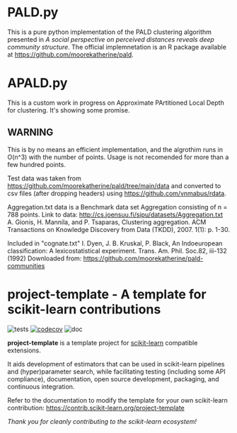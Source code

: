 # PALD.py

This is a pure python implementation of the PALD clustering algorithm presented in *A social perspective on perceived distances reveals deep community structure*. The official implemnetation is an R package available at https://github.com/moorekatherine/pald.

# APALD.py

This is a custom work in progress on Approximate PArtitioned Local Depth for clustering. It's showing some promise.  

## WARNING
This is by no means an efficient implementation, and the algrothim runs in O(n^3) with the number of points. Usage is not recomended for more than a few hundred points.

Test data was taken from https://github.com/moorekatherine/pald/tree/main/data and converted to csv files (after dropping headers) using https://github.com/vnmabus/rdata. 

Aggregation.txt data is a Benchmark data set Aggregation consisting of n = 788 points.
Link to data: http://cs.joensuu.fi/sipu/datasets/Aggregation.txt
A. Gionis, H. Mannila, and P. Tsaparas, Clustering aggregation. ACM Transactions on Knowledge Discovery from Data (TKDD), 2007. 1(1): p. 1-30.


Included in "cognate.txt"
I. Dyen, J. B. Kruskal, P. Black, An Indoeuropean classification: A lexicostatistical experiment.  Trans. Am. Phil. Soc.82, iii-132 (1992)
Downloaded from: https://github.com/moorekatherine/pald-communities


project-template - A template for scikit-learn contributions
============================================================

![tests](https://github.com/scikit-learn-contrib/project-template/actions/workflows/python-app.yml/badge.svg)
[![codecov](https://codecov.io/gh/scikit-learn-contrib/project-template/graph/badge.svg?token=L0XPWwoPLw)](https://codecov.io/gh/scikit-learn-contrib/project-template)
![doc](https://github.com/scikit-learn-contrib/project-template/actions/workflows/deploy-gh-pages.yml/badge.svg)

**project-template** is a template project for [scikit-learn](https://scikit-learn.org)
compatible extensions.

It aids development of estimators that can be used in scikit-learn pipelines and
(hyper)parameter search, while facilitating testing (including some API compliance),
documentation, open source development, packaging, and continuous integration.

Refer to the documentation to modify the template for your own scikit-learn
contribution: https://contrib.scikit-learn.org/project-template

*Thank you for cleanly contributing to the scikit-learn ecosystem!*